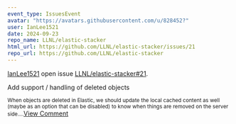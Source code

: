 ```yaml
---
event_type: IssuesEvent
avatar: "https://avatars.githubusercontent.com/u/828452?"
user: IanLee1521
date: 2024-09-23
repo_name: LLNL/elastic-stacker
html_url: https://github.com/LLNL/elastic-stacker/issues/21
repo_url: https://github.com/LLNL/elastic-stacker
---
```


<a href='https://github.com/IanLee1521' target='_blank'>IanLee1521</a> open issue <a href='https://github.com/LLNL/elastic-stacker/issues/21' target='_blank'>LLNL/elastic-stacker#21</a>.

<p>Add support / handling of deleted objects</p><small>When objects are deleted in Elastic, we should update the local cached content as well (maybe as an option that can be disabled) to know when things are removed on the server side....</small><a href='https://github.com/LLNL/elastic-stacker/issues/21' target='_blank'>View Comment</a>